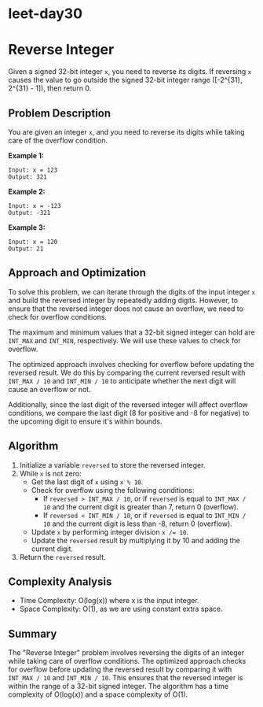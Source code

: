 # leet-day30

# Reverse Integer

Given a signed 32-bit integer `x`, you need to reverse its digits. If reversing `x` causes the value to go outside the signed 32-bit integer range \([-2^{31}, 2^{31} - 1]\), then return 0.

## Problem Description

You are given an integer `x`, and you need to reverse its digits while taking care of the overflow condition.

**Example 1:**
```
Input: x = 123
Output: 321
```

**Example 2:**
```
Input: x = -123
Output: -321
```

**Example 3:**
```
Input: x = 120
Output: 21
```

## Approach and Optimization

To solve this problem, we can iterate through the digits of the input integer `x` and build the reversed integer by repeatedly adding digits. However, to ensure that the reversed integer does not cause an overflow, we need to check for overflow conditions.

The maximum and minimum values that a 32-bit signed integer can hold are `INT_MAX` and `INT_MIN`, respectively. We will use these values to check for overflow.

The optimized approach involves checking for overflow before updating the reversed result. We do this by comparing the current reversed result with `INT_MAX / 10` and `INT_MIN / 10` to anticipate whether the next digit will cause an overflow or not.

Additionally, since the last digit of the reversed integer will affect overflow conditions, we compare the last digit (8 for positive and -8 for negative) to the upcoming digit to ensure it's within bounds.

## Algorithm

1. Initialize a variable `reversed` to store the reversed integer.
2. While `x` is not zero:
   - Get the last digit of `x` using `x % 10`.
   - Check for overflow using the following conditions:
     - If `reversed > INT_MAX / 10`, or if `reversed` is equal to `INT_MAX / 10` and the current digit is greater than 7, return 0 (overflow).
     - If `reversed < INT_MIN / 10`, or if `reversed` is equal to `INT_MIN / 10` and the current digit is less than -8, return 0 (overflow).
   - Update `x` by performing integer division `x /= 10`.
   - Update the `reversed` result by multiplying it by 10 and adding the current digit.
3. Return the `reversed` result.

## Complexity Analysis

- Time Complexity: O(log(x)) where x is the input integer.
- Space Complexity: O(1), as we are using constant extra space.

## Summary

The "Reverse Integer" problem involves reversing the digits of an integer while taking care of overflow conditions. The optimized approach checks for overflow before updating the reversed result by comparing it with `INT_MAX / 10` and `INT_MIN / 10`. This ensures that the reversed integer is within the range of a 32-bit signed integer. The algorithm has a time complexity of O(log(x)) and a space complexity of O(1).
